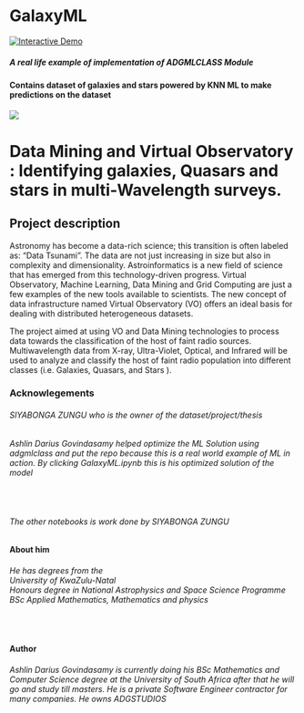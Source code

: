 # GalaxyML

<a href="https://colab.research.google.com/github/ADGVLOGS/GalaxyML/blob/main/GalaxyML.ipynb" target="_parent"><img src="https://colab.research.google.com/assets/colab-badge.svg" alt="Interactive Demo"/></a>

<h5>A real life example of implementation of ADGMLCLASS Module</h5>

<h4>Contains dataset of galaxies and stars powered by KNN ML to make predictions on the dataset</h4>

<img src="https://media.istockphoto.com/photos/space-background-wiht-stars-stock-image-picture-id1287901429?b=1&k=20&m=1287901429&s=170667a&w=0&h=RH6-KPEq-WYftCxoKnQixr8SOwyHlWr8F8EfloDmTxg=">

<h1>Data Mining and Virtual Observatory : Identifying galaxies, Quasars and stars in multi-Wavelength surveys.</h1>

<h2>Project description</h2>
<p>
Astronomy has become a data-rich science; this transition is often labeled as: “Data Tsunami”. The data are not just increasing in size but also in complexity and dimensionality. Astroinformatics is a new field of science that has emerged from this technology-driven progress. Virtual Observatory, Machine Learning, Data Mining and Grid Computing are just a few examples of the new tools available to scientists. The new concept of data infrastructure named Virtual Observatory (VO) offers an ideal basis for dealing with distributed heterogeneous datasets.
</p>

The project aimed at using VO and Data Mining technologies to process data towards the classification of the host of faint radio sources. Multiwavelength data from X-ray, Ultra-Violet, Optical, and Infrared will be used to analyze and classify the host of faint radio population into different classes (i.e. Galaxies, Quasars, and Stars ).


<h3>Acknowlegements</h3>

<h6>SIYABONGA ZUNGU who is the owner of the dataset/project/thesis</h6>

<h6>Ashlin Darius Govindasamy helped optimize the ML Solution using adgmlclass and put the repo because this is a real world example of ML in action. By clicking GalaxyML.ipynb this is his optimized solution of the model</h6>
<br>
<h6>The other notebooks is work done by SIYABONGA ZUNGU</h6>
<h4>About him</h4>
<h6>
He has degrees from the <br>
University of KwaZulu-Natal <br>
Honours degree in National Astrophysics and Space Science Programme <br>
BSc Applied Mathematics, Mathematics and physics</h6>

<br>
<h4>Author</h4>
<h6>Ashlin Darius Govindasamy is currently doing his BSc Mathematics and Computer Science degree at the University of South Africa after that he will go and study till masters. He is a private Software Engineer contractor for many companies. He owns ADGSTUDIOS</h6>

